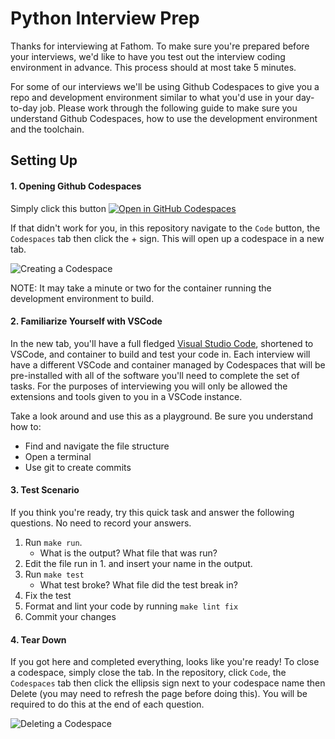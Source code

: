 # Python Interview Prep

Thanks for interviewing at Fathom. To make sure you're prepared before your interviews, we'd like to have you test out the interview coding environment in advance. This process should at most take 5 minutes.

For some of our interviews we'll be using Github Codespaces to give you a repo and development environment similar to what you'd use in your day-to-day job. Please work through the following guide to make sure you understand Github Codespaces, how to use the development environment and the toolchain. 

## Setting Up

#### 1. Opening Github Codespaces

Simply click this button [![Open in GitHub Codespaces](https://github.com/codespaces/badge.svg)](https://codespaces.new/fathom-interview/python-interview-prep)

If that didn't work for you, in this repository navigate to the `Code` button, the `Codespaces` tab then click the + sign. This will open up a codespace in a new tab.

![Creating a Codespace](./img/create_codespace.png)

NOTE: It may take a minute or two for the container running the development environment to build.

#### 2. Familiarize Yourself with VSCode

In the new tab, you'll have a full fledged [Visual Studio Code](https://code.visualstudio.com/), shortened to VSCode, and container to build and test your code in. Each interview will have a different VSCode and container managed by Codespaces that will be pre-installed with all of the software you'll need to complete the set of tasks. For the purposes of interviewing you will only be allowed the extensions and tools given to you in a VSCode instance.

Take a look around and use this as a playground. Be sure you understand how to:
- Find and navigate the file structure
- Open a terminal
- Use git to create commits

#### 3. Test Scenario

If you think you're ready, try this quick task and answer the following questions. No need to record your answers.

1. Run `make run`.
    - What is the output? What file that was run?
2. Edit the file run in 1. and insert your name in the output.
3. Run `make test`
    - What test broke? What file did the test break in?
4. Fix the test
5. Format and lint your code by running `make lint fix`
6. Commit your changes

#### 4. Tear Down

If you got here and completed everything, looks like you're ready! To close a codespace, simply close the tab. In the repository, click `Code`, the `Codespaces` tab then click the ellipsis sign next to your codespace name then Delete (you may need to refresh the page before doing this). You will be required to do this at the end of each question.

![Deleting a Codespace](./img/delete_codespace.png)